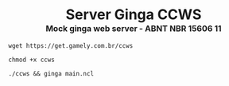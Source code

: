 <div align="center"><h1>Server Ginga CCWS<br/><sup><sub><sup>Mock ginga web server - ABNT NBR 15606 11</sup></sub></sup></h1></div>

```
wget https://get.gamely.com.br/ccws
``` 

```
chmod +x ccws
```

```
./ccws && ginga main.ncl
```
